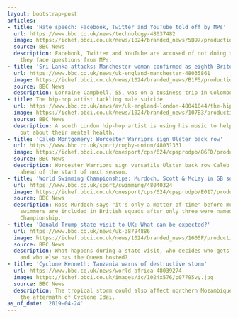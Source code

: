 ```yaml
---
layout: bootstrap-post
articles:
- title: 'Hate speech: Facebook, Twitter and YouTube told off by MPs'
  url: https://www.bbc.co.uk/news/technology-48037482
  image: https://ichef.bbci.co.uk/news/1024/branded_news/5B97/production/_106574432_mediaitem106573048.jpg
  source: BBC News
  description: Facebook, Twitter and YouTube are accused of not doing their jobs as
    they face questions from MPs.
- title: 'Sri Lanka attacks: Manchester woman confirmed as eighth Briton killed'
  url: https://www.bbc.co.uk/news/uk-england-manchester-48035861
  image: https://ichef.bbci.co.uk/news/1024/branded_news/B1F5/production/_106575554_4f46b7c2-8414-41c8-a76b-c6341d3c9106.jpg
  source: BBC News
  description: Lorraine Campbell, 55, was on a business trip in Colombo when she died.
- title: The hip-hop artist tackling male suicide
  url: https://www.bbc.co.uk/news/av/uk-england-london-48041044/the-hip-hop-artist-tackling-male-suicide
  image: https://ichef.bbci.co.uk/news/1024/branded_news/107B3/production/_106570576_p0779mhh.jpg
  source: BBC News
  description: A south London hip-hop artist is using his music to help people speak
    out about their mental health.
- title: 'Caleb Montgomery: Worcester Warriors sign Ulster back row'
  url: https://www.bbc.co.uk/sport/rugby-union/48031331
  image: https://ichef.bbci.co.uk/onesport/cps/624/cpsprodpb/86FD/production/_106575543_calebmontgomerygetty.jpg
  source: BBC News
  description: Worcester Warriors sign versatile Ulster back row Caleb Montgomery
    ahead of the start of next season.
- title: 'World Swimming Championships: Murdoch, Scott & McLay in GB squad'
  url: https://www.bbc.co.uk/sport/swimming/48040324
  image: https://ichef.bbci.co.uk/onesport/cps/624/cpsprodpb/E017/production/_106576375_gettyimages-1143787281.jpg
  source: BBC News
  description: Ross Murdoch says "it's only a matter of time" before more Scottish
    swimmers are included in British squads after only three were named for the World
    Championship.
- title: 'Donald Trump state visit to UK: What can be expected?'
  url: https://www.bbc.co.uk/news/uk-38794886
  image: https://ichef.bbci.co.uk/news/1024/branded_news/1605F/production/_93870209_63a4c529-feff-4b67-9e63-762310c01aea.jpg
  source: BBC News
  description: What happens during a state visit, who decides who gets an invite,
    and who else has the Queen hosted?
- title: 'Cyclone Kenneth: Tanzania warns of destructive storm'
  url: https://www.bbc.co.uk/news/world-africa-48039274
  image: https://ichef.bbci.co.uk/images/ic/1024x576/p07795vy.jpg
  source: BBC News
  description: The tropical storm could also affect northern Mozambique, still feeling
    the aftermath of Cyclone Idai.
as_of_date: '2019-04-24'
---
```



